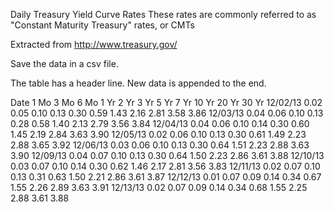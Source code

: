 Daily Treasury Yield Curve Rates
These rates are commonly referred to as "Constant Maturity Treasury" rates, or CMTs

Extracted from http://www.treasury.gov/

Save the data in a csv file.

The table has a header line.
New data is appended to the end.

Date        1 Mo    3 Mo    6 Mo    1 Yr    2 Yr    3 Yr    5 Yr    7 Yr    10 Yr   20 Yr   30 Yr
12/02/13	0.02	0.05	0.10	0.13	0.30	0.59	1.43	2.16	2.81	3.58	3.86
12/03/13	0.04	0.06	0.10	0.13	0.28	0.58	1.40	2.13	2.79	3.56	3.84
12/04/13	0.04	0.06	0.10	0.14	0.30	0.60	1.45	2.19	2.84	3.63	3.90
12/05/13	0.02	0.06	0.10	0.13	0.30	0.61	1.49	2.23	2.88	3.65	3.92
12/06/13	0.03	0.06	0.10	0.13	0.30	0.64	1.51	2.23	2.88	3.63	3.90
12/09/13	0.04	0.07	0.10	0.13	0.30	0.64	1.50	2.23	2.86	3.61	3.88
12/10/13	0.03	0.07	0.10	0.14	0.30	0.62	1.46	2.17	2.81	3.56	3.83
12/11/13	0.02	0.07	0.10	0.13	0.31	0.63	1.50	2.21	2.86	3.61	3.87
12/12/13	0.01	0.07	0.09	0.14	0.34	0.67	1.55	2.26	2.89	3.63	3.91
12/13/13	0.02	0.07	0.09	0.14	0.34	0.68	1.55	2.25	2.88	3.61	3.88